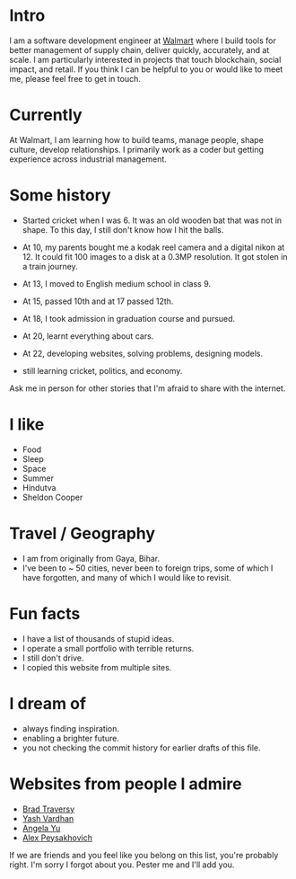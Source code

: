 
# Intro

I am a software development engineer at [Walmart](https://one.walmart.com/content/globaltechindia/en_in.html) where I build tools for better management of supply chain, deliver quickly, accurately, and at scale. I am particularly interested in projects that touch blockchain, social impact, and retail. If you think I can be helpful to you or would like to meet me, please feel free to get in touch.

# Currently

At Walmart, I am learning how to build teams, manage people, shape culture, develop relationships. I primarily work as a coder but getting experience across industrial management.

# Some history

- Started cricket when I was 6. It was an old wooden bat that was not in shape. To this day, I still don't know how I hit the balls.

- At 10, my parents bought me a kodak reel camera and a digital nikon at 12. It could fit 100 images to a disk at a 0.3MP resolution. It got stolen in a train journey.

- At 13, I moved to English medium school in class 9.

- At 15, passed 10th and at 17 passed 12th.

- At 18, I took admission in graduation course and pursued.

- At 20, learnt everything about cars.

- At 22, developing websites, solving problems, designing models.

- still learning cricket, politics, and economy.

Ask me in person for other stories that I'm afraid to share with the internet.

# I like

- Food
- Sleep
- Space
- Summer
- Hindutva
- Sheldon Cooper

# Travel / Geography

- I am from originally from Gaya, Bihar.
- I've been to ~ 50 cities, never been to foreign trips, some of which I have forgotten, and many of which I would like to revisit.

# Fun facts

- I have a list of thousands of stupid ideas.
- I operate a small portfolio with terrible returns.
- I still don't drive.
- I copied this website from multiple sites.

# I dream of

- always finding inspiration.
- enabling a brighter future.
- you not checking the commit history for earlier drafts of this file.

# Websites from people I admire

- [Brad Traversy](https://www.traversymedia.com/)
- [Yash Vardhan](https://grumpyyash.github.io/)
- [Angela Yu](https://github.com/angelabauer)
- [Alex Peysakhovich](http://alexpeys.github.io/)

If we are friends and you feel like you belong on this list, you're probably right. I'm sorry I forgot about you. Pester me and I'll add you.
